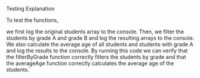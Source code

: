 Testing Explanation

To test the functions,


we first log the original students array to the console.
Then, we filter the students by grade A and grade B and log the resulting arrays to the console.
We also calculate the average age of all students and students with grade A and log the results to the console.
By running this code
we can verify that the filterByGrade function correctly filters the students by grade and that the averageAge function correctly
calculates the average age of the students.`

